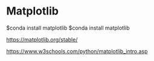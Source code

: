 # Matplotlib

$conda install matplotlib
$conda install matplotlib

https://matplotlib.org/stable/

https://www.w3schools.com/python/matplotlib_intro.asp
